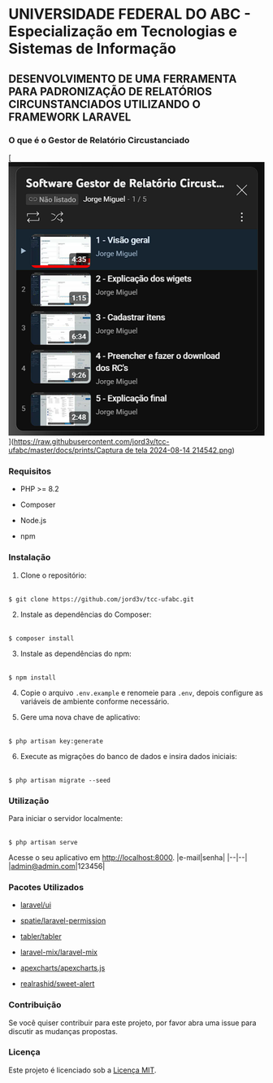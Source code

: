 # UNIVERSIDADE FEDERAL DO ABC - Especialização em Tecnologias e Sistemas de Informação

## DESENVOLVIMENTO DE UMA FERRAMENTA PARA PADRONIZAÇÃO DE RELATÓRIOS CIRCUNSTANCIADOS UTILIZANDO O FRAMEWORK LARAVEL
### O que é o Gestor de Relatório Circustanciado

[![Software Gestor de Relatório Circustanciado](https://github.com/jord3v/tcc-ufabc/blob/master/docs/prints/Captura%20de%20tela%202024-08-14%20214542.png?raw=true)]([https://raw.githubusercontent.com/jord3v/tcc-ufabc/master/docs/prints/Captura de tela 2024-08-14 214542.png](https://www.youtube.com/playlist?list=PLdoeid7n5i21SCsI9cdgIjYEbB3r_ao6X))
  
### Requisitos

  

- PHP >= 8.2

- Composer

- Node.js

- npm

  

### Instalação

  

1. Clone o repositório:

```

$ git clone https://github.com/jord3v/tcc-ufabc.git

```

  

2. Instale as dependências do Composer:

```

$ composer install

```

  

3. Instale as dependências do npm:

```

$ npm install

```

  

4. Copie o arquivo `.env.example` e renomeie para `.env`, depois configure as variáveis de ambiente conforme necessário.

  

5. Gere uma nova chave de aplicativo:

```

$ php artisan key:generate

```

  

6. Execute as migrações do banco de dados e insira dados iniciais:

```

$ php artisan migrate --seed

```

  

### Utilização

  

Para iniciar o servidor localmente:

```

$ php artisan serve

```

  

Acesse o seu aplicativo em [http://localhost:8000](http://localhost:8000).
|e-mail|senha|
|--|--|
|admin@admin.com|123456|

  

### Pacotes Utilizados

  

- [laravel/ui](https://github.com/laravel/ui)

- [spatie/laravel-permission](https://github.com/spatie/laravel-permission)

- [tabler/tabler](https://github.com/tabler/tabler)

- [laravel-mix/laravel-mix](https://github.com/laravel-mix/laravel-mix)

- [apexcharts/apexcharts.js](https://github.com/apexcharts/apexcharts.js)

- [realrashid/sweet-alert](https://github.com/realrashid/sweet-alert)

  

### Contribuição

  

Se você quiser contribuir para este projeto, por favor abra uma issue para discutir as mudanças propostas.

  

### Licença

  

Este projeto é licenciado sob a [Licença MIT](https://opensource.org/license/mit).
